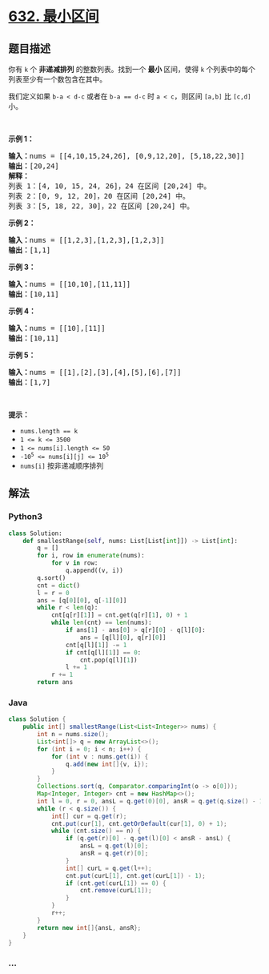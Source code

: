 # [632. 最小区间](https://leetcode-cn.com/problems/smallest-range-covering-elements-from-k-lists)



## 题目描述

<!-- 这里写题目描述 -->

<p>你有 <code>k</code> 个 <strong>非递减排列</strong> 的整数列表。找到一个 <strong>最小 </strong>区间，使得 <code>k</code> 个列表中的每个列表至少有一个数包含在其中。</p>

<p>我们定义如果 <code>b-a < d-c</code> 或者在 <code>b-a == d-c</code> 时 <code>a < c</code>，则区间 <code>[a,b]</code> 比 <code>[c,d]</code> 小。</p>

<p> </p>

<p><strong>示例 1：</strong></p>

<pre>
<strong>输入：</strong>nums = [[4,10,15,24,26], [0,9,12,20], [5,18,22,30]]
<strong>输出：</strong>[20,24]
<strong>解释：</strong> 
列表 1：[4, 10, 15, 24, 26]，24 在区间 [20,24] 中。
列表 2：[0, 9, 12, 20]，20 在区间 [20,24] 中。
列表 3：[5, 18, 22, 30]，22 在区间 [20,24] 中。
</pre>

<p><strong>示例 2：</strong></p>

<pre>
<strong>输入：</strong>nums = [[1,2,3],[1,2,3],[1,2,3]]
<strong>输出：</strong>[1,1]
</pre>

<p><strong>示例 3：</strong></p>

<pre>
<strong>输入：</strong>nums = [[10,10],[11,11]]
<strong>输出：</strong>[10,11]
</pre>

<p><strong>示例 4：</strong></p>

<pre>
<strong>输入：</strong>nums = [[10],[11]]
<strong>输出：</strong>[10,11]
</pre>

<p><strong>示例 5：</strong></p>

<pre>
<strong>输入：</strong>nums = [[1],[2],[3],[4],[5],[6],[7]]
<strong>输出：</strong>[1,7]
</pre>

<p> </p>

<p><strong>提示：</strong></p>

<ul>
	<li><code>nums.length == k</code></li>
	<li><code>1 <= k <= 3500</code></li>
	<li><code>1 <= nums[i].length <= 50</code></li>
	<li><code>-10<sup>5</sup> <= nums[i][j] <= 10<sup>5</sup></code></li>
	<li><code>nums[i]</code> 按非递减顺序排列</li>
</ul>


## 解法

<!-- 这里可写通用的实现逻辑 -->

<!-- tabs:start -->

### **Python3**

<!-- 这里可写当前语言的特殊实现逻辑 -->

```python
class Solution:
    def smallestRange(self, nums: List[List[int]]) -> List[int]:
        q = []
        for i, row in enumerate(nums):
            for v in row:
                q.append((v, i))
        q.sort()
        cnt = dict()
        l = r = 0
        ans = [q[0][0], q[-1][0]]
        while r < len(q):
            cnt[q[r][1]] = cnt.get(q[r][1], 0) + 1
            while len(cnt) == len(nums):
                if ans[1] - ans[0] > q[r][0] - q[l][0]:
                    ans = [q[l][0], q[r][0]] 
                cnt[q[l][1]] -= 1
                if cnt[q[l][1]] == 0:
                    cnt.pop(q[l][1])
                l += 1
            r += 1
        return ans
```

### **Java**

<!-- 这里可写当前语言的特殊实现逻辑 -->

```java
class Solution {
    public int[] smallestRange(List<List<Integer>> nums) {
        int n = nums.size();
        List<int[]> q = new ArrayList<>();
        for (int i = 0; i < n; i++) {
            for (int v : nums.get(i)) {
                q.add(new int[]{v, i});
            }
        }
        Collections.sort(q, Comparator.comparingInt(o -> o[0]));
        Map<Integer, Integer> cnt = new HashMap<>();
        int l = 0, r = 0, ansL = q.get(0)[0], ansR = q.get(q.size() - 1)[0];
        while (r < q.size()) {
            int[] cur = q.get(r);
            cnt.put(cur[1], cnt.getOrDefault(cur[1], 0) + 1);
            while (cnt.size() == n) {
                if (q.get(r)[0] - q.get(l)[0] < ansR - ansL) {
                    ansL = q.get(l)[0];
                    ansR = q.get(r)[0];
                }
                int[] curL = q.get(l++);
                cnt.put(curL[1], cnt.get(curL[1]) - 1);
                if (cnt.get(curL[1]) == 0) {
                    cnt.remove(curL[1]);
                }
            }
            r++;
        }
        return new int[]{ansL, ansR};
    }
}
```

### **...**

```

```

<!-- tabs:end -->
